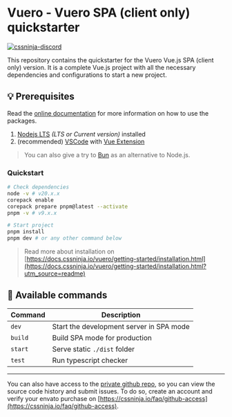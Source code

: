 # Vuero - Vuero SPA (client only) quickstarter

[![cssninja-discord](https://img.shields.io/discord/785473098069311510?label=join%20us%20on%20discord&color=6944EC)](https://go.cssninja.io/discord)

This repository contains the quickstarter for the Vuero Vue.js SPA (client only) version. It is a complete Vue.js project with all the necessary dependencies and configurations to start a new project.

## 💡 Prerequisites

Read the [online documentation](https://docs.cssninja.io/vuero?utm_source=readme) for more information on how to use the packages.

1. [Nodejs LTS](https://nodejs.org/en/) _(LTS or Current version)_ installed
2. (recommended) [VSCode](https://code.visualstudio.com/) with [Vue Extension](https://marketplace.visualstudio.com/items?itemName=vue.volar)

> You can also give a try to [Bun](https://bun.sh) as an alternative to Node.js.

### Quickstart

```bash
# Check dependencies
node -v # v20.x.x
corepack enable
corepack prepare pnpm@latest --activate
pnpm -v # v9.x.x

# Start project
pnpm install
pnpm dev # or any other command below
```
> Read more about installation on [https://docs.cssninja.io/vuero/getting-started/installation.html](https://docs.cssninja.io/vuero/getting-started/installation.html?utm_source=readme)


## 🤖 Available commands

| Command      | Description                                |
|--------------|--------------------------------------------|
| `dev`        | Start the development server in SPA mode   |
| `build`      | Build SPA mode for production              |
| `start`      | Serve static `./dist` folder               |
| `test`       | Run typescript checker                     |



---


You can also have access to the [private github repo](https://github.com/cssninjaStudio/vuero), so you can view the source code history and submit issues. To do so, create an account and verify your envato purchase on [https://cssninja.io/faq/github-access](https://cssninja.io/faq/github-access).

